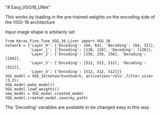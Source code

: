"# Easy_VGG16_UNet" 

This works by loading in the pre-trained weights on the encoding side of the VGG-16 architecture

Input image shape is arbitarily set

    from Keras_Fine_Tune_VGG_16_Liver import VGG_16
    network = {'Layer_0': {'Encoding': [64, 64], 'Decoding': [64, 32]},
               'Layer_1': {'Encoding': [128, 128], 'Decoding': [128]},
               'Layer_2': {'Encoding': [256, 256, 256], 'Decoding': [256]},
               'Layer_3': {'Encoding': [512, 512, 512], 'Decoding': [512]},
               'Layer_4': {'Encoding': [512, 512, 512]}}
    VGG_model = VGG_16(network=network, activation='relu',filter_size=(3,3))
    VGG_model.make_model()
    VGG_model.load_weights()
    new_model = VGG_model.created_model
    VGG_model.created_model.save(my_path)
The 'Decoding' variables are available to be changed easy in this way
